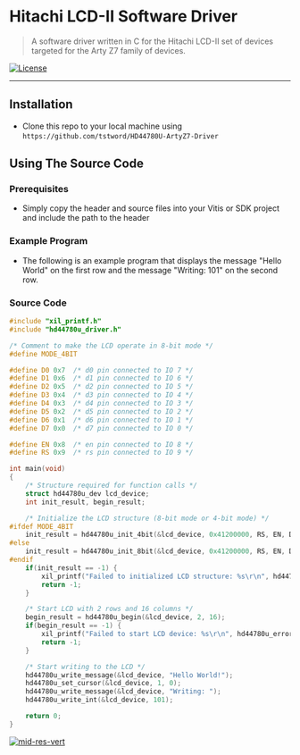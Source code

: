 # Hitachi LCD-II Software Driver

> A software driver written in C for the Hitachi LCD-II set of devices targeted for the Arty Z7 family of devices.

[![License](http://img.shields.io/:license-mit-blue.svg?style=flat-square)](http://badges.mit-license.org)

---
## Installation

- Clone this repo to your local machine using `https://github.com/tstword/HD44780U-ArtyZ7-Driver`

## Using The Source Code

### Prerequisites
- Simply copy the header and source files into your Vitis or SDK project and include the path to the header

### Example Program

- The following is an example program that displays the message "Hello World" on the first row and the message "Writing: 101" on the second row.

### Source Code
```C
#include "xil_printf.h"
#include "hd44780u_driver.h"

/* Comment to make the LCD operate in 8-bit mode */
#define MODE_4BIT

#define D0 0x7	/* d0 pin connected to IO 7 */
#define D1 0x6	/* d1 pin connected to IO 6 */
#define D2 0x5	/* d2 pin connected to IO 5 */
#define D3 0x4	/* d3 pin connected to IO 4 */
#define D4 0x3	/* d4 pin connected to IO 3 */
#define D5 0x2  /* d5 pin connected to IO 2 */
#define D6 0x1  /* d6 pin connected to IO 1 */
#define D7 0x0  /* d7 pin connected to IO 0 */

#define EN 0x8	/* en pin connected to IO 8 */
#define RS 0x9  /* rs pin connected to IO 9 */

int main(void)
{
    /* Structure required for function calls */
    struct hd44780u_dev lcd_device;
    int init_result, begin_result;

    /* Initialize the LCD structure (8-bit mode or 4-bit mode) */
#ifdef MODE_4BIT
    init_result = hd44780u_init_4bit(&lcd_device, 0x41200000, RS, EN, D4, D5, D6, D7);
#else
    init_result = hd44780u_init_8bit(&lcd_device, 0x41200000, RS, EN, D0, D1, D2, D3, D4, D5, D6, D7);
#endif
    if(init_result == -1) {
        xil_printf("Failed to initialized LCD structure: %s\r\n", hd44780u_error_msg(&lcd_device));
        return -1;
    }

    /* Start LCD with 2 rows and 16 columns */
    begin_result = hd44780u_begin(&lcd_device, 2, 16);
    if(begin_result == -1) {
        xil_printf("Failed to start LCD device: %s\r\n", hd44780u_error_msg(&lcd_device));
        return -1;
    }

    /* Start writing to the LCD */
    hd44780u_write_message(&lcd_device, "Hello World!");
    hd44780u_set_cursor(&lcd_device, 1, 0);
    hd44780u_write_message(&lcd_device, "Writing: ");
    hd44780u_write_int(&lcd_device, 101);

    return 0;
}
```

<a href="https://ibb.co/cDvTrdH"><img src="https://i.ibb.co/5B9cRVy/mid-res-vert.jpg" alt="mid-res-vert" border="0"></a>

